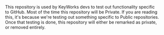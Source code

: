 This repository is used by KeyWorks devs to test out  functionality specific to GitHub. Most of the time this repository will be Private. If you are reading this, it's because we're testing out something specific to Public repositories. Once that testing is done, this repository will either be remarked as private, or removed entirely.